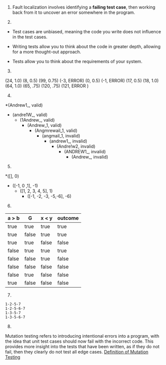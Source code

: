 1) Fault localization involves identifying a **failing test case**, then working back from it to uncover an error somewhere in the program.

2) 
- Test cases are unbiased, meaning the code you write does not influence in the test cases. 
* Writing tests allow you to think about the code in greater depth, allowing for a more thought-out approach. 
+ Tests allow you to think about the requirements of your system.

3)
(24, 1.0)
(8, 0.5)
(99, 0.75)
(-3, ERROR)
(0, 0.5)
(-1, ERROR)
(17, 0.5)
(18, 1.0)
(64, 1.0)
(65, .75)
(120, .75)
(121, ERROR )

4) 
*(Andrew1_, valid)
 * (andre1W_, valid)
   * (1Andrew_, valid)
     * (Andrew_1, valid)
       * (Angmrewail_1, valid)
         * (angmail_1, invalid)
           * (andrew1_, invalid)
             * (Andre!w2, invalid)
               * (ANDREW1_, invalid)
                 * (Andrew_, invalid)

5) 
*([], 0)
 * ([-1, 0 ,1], -1)
   * ([1, 2, 3, 4, 5], 1)
     * ([-1, -2, -3, -5,-6], -6)

6)
| a > b | G | x < y | outcome |
| ------|---|-------|-------- |
| true | true | true | true |
| true | false | true | true |
| true | true | false | false |
| false | true | true | true |
| false | false | true | false |
| false | false | false | false |
| false | true | false | false | 
| true | false | false | false |

7)
```
1-2-5-7
1-2-5-6-7
1-3-5-7
1-3-5-6-7
```
8) 
Mutation testing refers to introducing intentional errors into a program, with the idea that unit test cases should now fail with the incorrect code. This provides more insight into the tests that have been written, as if they do not fail, then they clearly do not test all edge cases. [Definition of Mutation Testing](https://www2.seas.gwu.edu/~kinga/CS2113_F25/lectures/l2.html#:~:text=also%20known%20as-,mutation%20testing,-because%20we%20are)
